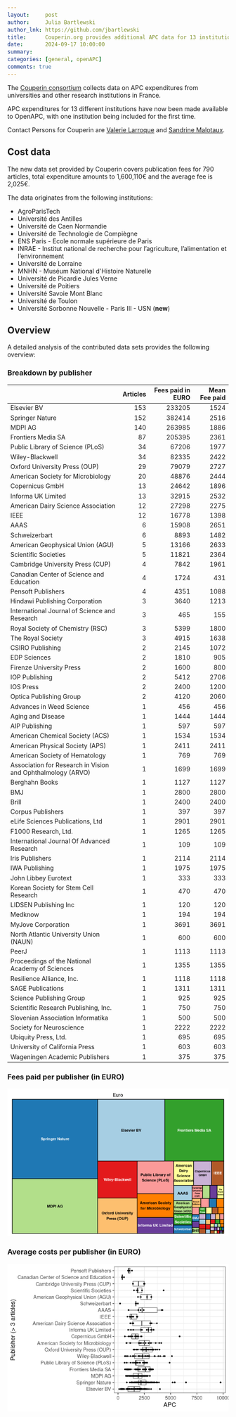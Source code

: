 ```yaml
---
layout:     post
author:     Julia Bartlewski
author_lnk: https://github.com/jbartlewski
title:      Couperin.org provides additional APC data for 13 institutions
date:       2024-09-17 10:00:00
summary:    
categories: [general, openAPC]
comments: true
---
```





The [Couperin consortium](https://couperin.org) collects data on APC expenditures from universities and other research institutions in France. 

APC expenditures for 13 different institutions have now been made available to OpenAPC, with one institution being included for the first time.

Contact Persons for Couperin are [Valerie Larroque](mailto:valerie.larroque@couperin.org) and [Sandrine Malotaux](mailto:sandrine.malotaux@inp-toulouse.fr).

## Cost data



The new data set provided by Couperin covers publication fees for 790 articles, total expenditure amounts to 1,600,110€ and the average fee is 2,025€. 

The data originates from the following institutions:

- AgroParisTech
- Université des Antilles
- Université de Caen Normandie
- Université de Technologie de Compiègne
- ENS Paris - Ecole normale supérieure de Paris
- INRAE - Institut national de recherche pour l’agriculture, l’alimentation et l’environnement
- Université de Lorraine
- MNHN - Muséum National d'Histoire Naturelle
- Université de Picardie Jules Verne
- Université de Poitiers
- Université Savoie Mont Blanc
- Université de Toulon
- Université Sorbonne Nouvelle - Paris III - USN (**new**)



## Overview

A detailed analysis of the contributed data sets provides the following overview:

### Breakdown by publisher



|                                                            | Articles| Fees paid in EURO| Mean Fee paid|
|:-----------------------------------------------------------|--------:|-----------------:|-------------:|
|Elsevier BV                                                 |      153|            233205|          1524|
|Springer Nature                                             |      152|            382414|          2516|
|MDPI AG                                                     |      140|            263985|          1886|
|Frontiers Media SA                                          |       87|            205395|          2361|
|Public Library of Science (PLoS)                            |       34|             67206|          1977|
|Wiley-Blackwell                                             |       34|             82335|          2422|
|Oxford University Press (OUP)                               |       29|             79079|          2727|
|American Society for Microbiology                           |       20|             48876|          2444|
|Copernicus GmbH                                             |       13|             24642|          1896|
|Informa UK Limited                                          |       13|             32915|          2532|
|American Dairy Science Association                          |       12|             27298|          2275|
|IEEE                                                        |       12|             16778|          1398|
|AAAS                                                        |        6|             15908|          2651|
|Schweizerbart                                               |        6|              8893|          1482|
|American Geophysical Union (AGU)                            |        5|             13166|          2633|
|Scientific Societies                                        |        5|             11821|          2364|
|Cambridge University Press (CUP)                            |        4|              7842|          1961|
|Canadian Center of Science and Education                    |        4|              1724|           431|
|Pensoft Publishers                                          |        4|              4351|          1088|
|Hindawi Publishing Corporation                              |        3|              3640|          1213|
|International Journal of Science and Research               |        3|               465|           155|
|Royal Society of Chemistry (RSC)                            |        3|              5399|          1800|
|The Royal Society                                           |        3|              4915|          1638|
|CSIRO Publishing                                            |        2|              2145|          1072|
|EDP Sciences                                                |        2|              1810|           905|
|Firenze University Press                                    |        2|              1600|           800|
|IOP Publishing                                              |        2|              5412|          2706|
|IOS Press                                                   |        2|              2400|          1200|
|Optica Publishing Group                                     |        2|              4120|          2060|
|Advances in Weed Science                                    |        1|               456|           456|
|Aging and Disease                                           |        1|              1444|          1444|
|AIP Publishing                                              |        1|               597|           597|
|American Chemical Society (ACS)                             |        1|              1534|          1534|
|American Physical Society (APS)                             |        1|              2411|          2411|
|American Society of Hematology                              |        1|               769|           769|
|Association for Research in Vision and Ophthalmology (ARVO) |        1|              1699|          1699|
|Berghahn Books                                              |        1|              1127|          1127|
|BMJ                                                         |        1|              2800|          2800|
|Brill                                                       |        1|              2400|          2400|
|Corpus Publishers                                           |        1|               397|           397|
|eLife Sciences Publications, Ltd                            |        1|              2901|          2901|
|F1000 Research, Ltd.                                        |        1|              1265|          1265|
|International Journal Of Advanced Research                  |        1|               109|           109|
|Iris Publishers                                             |        1|              2114|          2114|
|IWA Publishing                                              |        1|              1975|          1975|
|John Libbey Eurotext                                        |        1|               333|           333|
|Korean Society for Stem Cell Research                       |        1|               470|           470|
|LIDSEN Publishing Inc                                       |        1|               120|           120|
|Medknow                                                     |        1|               194|           194|
|MyJove Corporation                                          |        1|              3691|          3691|
|North Atlantic University Union (NAUN)                      |        1|               600|           600|
|PeerJ                                                       |        1|              1113|          1113|
|Proceedings of the National Academy of Sciences             |        1|              1355|          1355|
|Resilience Alliance, Inc.                                   |        1|              1118|          1118|
|SAGE Publications                                           |        1|              1311|          1311|
|Science Publishing Group                                    |        1|               925|           925|
|Scientific Research Publishing, Inc.                        |        1|               750|           750|
|Slovenian Association Informatika                           |        1|               500|           500|
|Society for Neuroscience                                    |        1|              2222|          2222|
|Ubiquity Press, Ltd.                                        |        1|               695|           695|
|University of California Press                              |        1|               603|           603|
|Wageningen Academic Publishers                              |        1|               375|           375|



### Fees paid per publisher (in EURO)

![plot of chunk tree_couperin_2024_09_17_full](/figure/tree_couperin_2024_09_17_full-1.png)

###  Average costs per publisher (in EURO)

![plot of chunk box_couperin_2024_09_17_publisher_full](/figure/box_couperin_2024_09_17_publisher_full-1.png)
